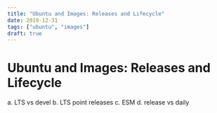 ```yaml
---
title: "Ubuntu and Images: Releases and Lifecycle"
date: 2019-12-31
tags: ["ubuntu", "images"]
draft: true
---
```


# Ubuntu and Images: Releases and Lifecycle

a. LTS vs devel
b. LTS point releases
c. ESM
d. release vs daily
